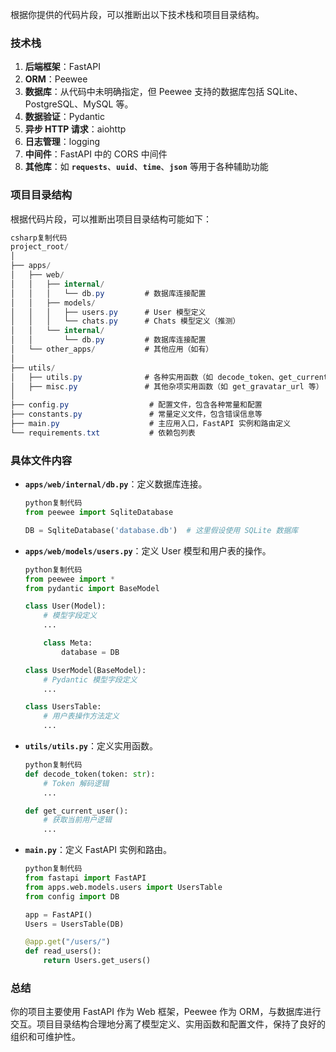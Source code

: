 根据你提供的代码片段，可以推断出以下技术栈和项目目录结构。

### **技术栈**

1. **后端框架**：FastAPI
2. **ORM**：Peewee
3. **数据库**：从代码中未明确指定，但 Peewee 支持的数据库包括 SQLite、PostgreSQL、MySQL 等。
4. **数据验证**：Pydantic
5. **异步 HTTP 请求**：aiohttp
6. **日志管理**：logging
7. **中间件**：FastAPI 中的 CORS 中间件
8. **其他库**：如 **`requests`**、**`uuid`**、**`time`**、**`json`** 等用于各种辅助功能

### **项目目录结构**

根据代码片段，可以推断出项目目录结构可能如下：

```csharp
csharp复制代码
project_root/
│
├── apps/
│   ├── web/
│   │   ├── internal/
│   │   │   └── db.py         # 数据库连接配置
│   │   ├── models/
│   │   │   ├── users.py      # User 模型定义
│   │   │   └── chats.py      # Chats 模型定义（推测）
│   │   └── internal/
│   │       └── db.py         # 数据库连接配置
│   └── other_apps/           # 其他应用（如有）
│
├── utils/
│   ├── utils.py              # 各种实用函数（如 decode_token、get_current_user 等）
│   ├── misc.py               # 其他杂项实用函数（如 get_gravatar_url 等）
│
├── config.py                  # 配置文件，包含各种常量和配置
├── constants.py               # 常量定义文件，包含错误信息等
├── main.py                    # 主应用入口，FastAPI 实例和路由定义
└── requirements.txt           # 依赖包列表

```

### **具体文件内容**

- **`apps/web/internal/db.py`**：定义数据库连接。
    
    ```python
    python复制代码
    from peewee import SqliteDatabase
    
    DB = SqliteDatabase('database.db')  # 这里假设使用 SQLite 数据库
    
    ```
    
- **`apps/web/models/users.py`**：定义 User 模型和用户表的操作。
    
    ```python
    python复制代码
    from peewee import *
    from pydantic import BaseModel
    
    class User(Model):
        # 模型字段定义
        ...
    
        class Meta:
            database = DB
    
    class UserModel(BaseModel):
        # Pydantic 模型字段定义
        ...
    
    class UsersTable:
        # 用户表操作方法定义
        ...
    
    ```
    
- **`utils/utils.py`**：定义实用函数。
    
    ```python
    python复制代码
    def decode_token(token: str):
        # Token 解码逻辑
        ...
    
    def get_current_user():
        # 获取当前用户逻辑
        ...
    
    ```
    
- **`main.py`**：定义 FastAPI 实例和路由。
    
    ```python
    python复制代码
    from fastapi import FastAPI
    from apps.web.models.users import UsersTable
    from config import DB
    
    app = FastAPI()
    Users = UsersTable(DB)
    
    @app.get("/users/")
    def read_users():
        return Users.get_users()
    
    ```
    

### **总结**

你的项目主要使用 FastAPI 作为 Web 框架，Peewee 作为 ORM，与数据库进行交互。项目目录结构合理地分离了模型定义、实用函数和配置文件，保持了良好的组织和可维护性。